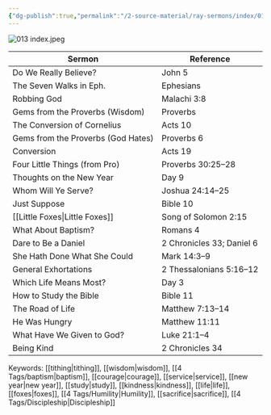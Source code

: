 ```yaml
---
{"dg-publish":true,"permalink":"/2-source-material/ray-sermons/index/013-nov-1960-feb-1961/"}
---
```


![013 index.jpeg](/img/user/2%20Source%20Material/Ray%20Sermons/Scans/013%20index.jpeg)

| Sermon                             | Reference                 |
| ---------------------------------- | ------------------------- |
| Do We Really Believe?              | John 5                    |
| The Seven Walks in Eph.            | Ephesians                 |
| Robbing God                        | Malachi 3:8               |
| Gems from the Proverbs (Wisdom)    | Proverbs                  |
| The Conversion of Cornelius        | Acts 10                   |
| Gems from the Proverbs (God Hates) | Proverbs 6                |
| Conversion                         | Acts 19                   |
| Four Little Things (from Pro)      | Proverbs 30:25–28         |
| Thoughts on the New Year           | Day 9                     |
| Whom Will Ye Serve?                | Joshua 24:14–25           |
| Just Suppose                       | Bible 10                  |
| [[Little Foxes\|Little Foxes]]                   | Song of Solomon 2:15      |
| What About Baptism?                | Romans 4                  |
| Dare to Be a Daniel                | 2 Chronicles 33; Daniel 6 |
| She Hath Done What She Could       | Mark 14:3–9               |
| General Exhortations               | 2 Thessalonians 5:16–12   |
| Which Life Means Most?             | Day 3                     |
| How to Study the Bible             | Bible 11                  |
| The Road of Life                   | Matthew 7:13–14           |
| He Was Hungry                      | Matthew 11:11             |
| What Have We Given to God?         | Luke 21:1–4               |
| Being Kind                         | 2 Chronicles 34           |

Keywords:  [[tithing\|tithing]], [[wisdom\|wisdom]], [[4 Tags/baptism\|baptism]], [[courage\|courage]], [[service\|service]], [[new year\|new year]], [[study\|study]], [[kindness\|kindness]], [[life\|life]], [[foxes\|foxes]], [[4 Tags/Humility\|Humility]], [[sacrifice\|sacrifice]], [[4 Tags/Discipleship\|Discipleship]]